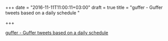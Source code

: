 +++
date = "2016-11-11T11:00:11+03:00"
draft = true
title = "guffer - Guffer tweets based on a daily schedule "

+++

<p><a href="https://t.co/CJ7akBSQ1i">guffer - Guffer tweets based on a daily schedule </a></p>
